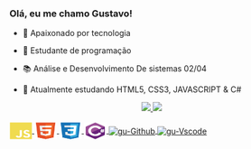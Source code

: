 ### Olá, eu me chamo Gustavo!

- 🔭 Apaixonado por tecnologia
- 🌱 Estudante de programação 
- 📚 Análise e Desenvolvimento De sistemas 02/04

- 📖 Atualmente estudando HTML5, CSS3, JAVASCRIPT & C#

<div align="center">
  <a href="https://github.com/gucarvalhodev">
  <img height="180em" src="https://github-readme-stats.vercel.app/api?username=gucarvalhodev&show_icons=true&theme=cobalt&include_all_commits=true&count_private=true"/>
  <img height="180em" src="https://github-readme-stats.vercel.app/api/top-langs/?username=gucarvalhodev&layout=compact&langs_count=7&theme=cobalt"/>
</div>

<div style="display: inline_block"><br>
  <img align="center" alt="gu-Js" height="30" width="40" src="https://raw.githubusercontent.com/devicons/devicon/master/icons/javascript/javascript-plain.svg">
  <img align="center" alt="gu-HTML" height="30" width="40" src="https://raw.githubusercontent.com/devicons/devicon/master/icons/html5/html5-original.svg">
  <img align="center" alt="gu-CSS" height="30" width="40" src="https://raw.githubusercontent.com/devicons/devicon/master/icons/css3/css3-original.svg">
  <img align="center" alt="gu-Csharp" height="30" width="40" src="https://raw.githubusercontent.com/devicons/devicon/master/icons/csharp/csharp-original.svg">
  <img align="center" alt="gu-Github" height="30" width="40" src="https://cdn.jsdelivr.net/gh/devicons/devicon/icons/github/github-original.svg" />
  <img align="center" alt="gu-Vscode" height="30" width="40" src="https://cdn.jsdelivr.net/gh/devicons/devicon/icons/vscode/vscode-original.svg" />
  </div>
